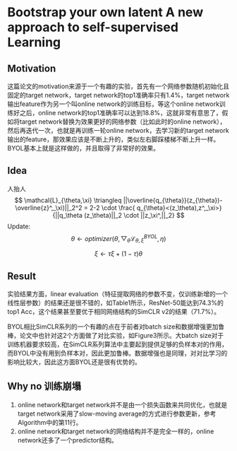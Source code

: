 #  Bootstrap your own latent A new approach to self-supervised Learning

## Motivation

这篇论文的motivation来源于一个有趣的实验，首先有一个网络参数随机初始化且固定的target network，target network的top1准确率只有1.4%，target network输出feature作为另一个叫online network的训练目标，等这个online network训练好之后，online network的top1准确率可以达到18.8%，这就非常有意思了，假如将target network替换为效果更好的网络参数（比如此时的online network），然后再迭代一次，也就是再训练一轮online network，去学习新的target network输出的feature，那效果应该是不断上升的，类似左右脚踩楼梯不断上升一样。BYOL基本上就是这样做的，并且取得了非常好的效果。

## Idea

人抬人
$$
\mathcal{L}_{\theta,\xi}  \triangleq ||\overline{q_{\theta}}(z_{\theta})-\overline{z}^,_\xi)||_2^2 = 2-2 \cdot \frac{	q_{\theta}<(z_\theta),z^,_\xi>}{||q_\theta (z_\theta)||_2 \cdot ||z_\xi^,||_2}
$$
Update:
$$
\theta \leftarrow optimizer(\theta,\bigtriangledown_\theta \mathcal{L}^{BYOL}_{\theta,\xi},\eta)
$$

$$
\xi \leftarrow \tau \xi + (1-\tau)\theta
$$



##  Result

实验结果方面，linear evaluation（特征提取网络的参数不变，仅训练新增的一个线性层参数）的结果还是很不错的，如Table1所示，ResNet-50能达到74.3%的top1 Acc，这个结果甚至要优于相同网络结构的SimCLR v2的结果（71.7%）。

BYOL相比SimCLR系列的一个有趣的点在于前者对batch size和数据增强更加鲁棒，论文中也针对这2个方面做了对比实验，如Figure3所示。大batch size对于训练机器要求较高，在SimCLR系列算法中主要起到提供足够的负样本对的作用，而BYOL中没有用到负样本对，因此更加鲁棒。数据增强也是同理，对对比学习的影响比较大，因此这方面BYOL还是很有优势的。

## Why no 训练崩塌

1. online network和target network并不是由一个损失函数来共同优化，也就是target network采用了slow-moving average的方式进行参数更新，参考Algorithm中的第11行。
2. online network和target network的网络结构并不是完全一样的，online network还多了一个predictor结构。